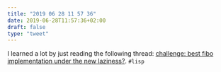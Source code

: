 ```yaml
---
title: "2019 06 28 11 57 36"
date: 2019-06-28T11:57:36+02:00
draft: false
type: "tweet"
---
```

I learned a lot by just reading the following thread: [challenge: best fibo implementation under the new laziness?](https://groups.google.com/forum/#!topic/clojure/V6EvGg2rXhs). `#lisp`
